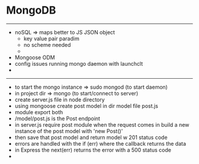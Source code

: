 # MongoDB  

---  

  * noSQL  =>  maps better to JS JSON object  
    * key value pair paradim  
    * no scheme needed  
    *  
  * Mongoose ODM 
  * config issues running mongo daemon with launchclt  
  * 

---  
  * to start the mongo instance => sudo mongod (to start daemon)  
  * in project dir => mongo  (to start/connect to server)  
  * create server.js file in node directory  
  * using mongoose create post model in dir model file post.js  
  * module export both  
  * /model/post.js is the Post endpoint 
  * in server.js require post module when the request comes in build a new instance of the post model with 'new Post()' 
  * then save that post model and return model w 201 status code  
  * errors are handled with the if (err) where the callback returns the data  
  * in Express the next(err) returns the error with a 500 status code  
  * 
